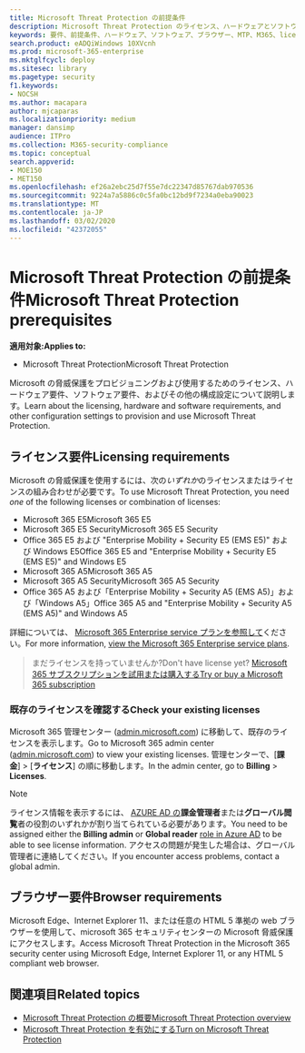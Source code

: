 ```yaml
---
title: Microsoft Threat Protection の前提条件
description: Microsoft Threat Protection のライセンス、ハードウェアとソフトウェアの要件、およびその他の構成設定について学習する
keywords: 要件、前提条件、ハードウェア、ソフトウェア、ブラウザー、MTP、M365、license、E5、A5、EMS、購入
search.product: eADQiWindows 10XVcnh
ms.prod: microsoft-365-enterprise
ms.mktglfcycl: deploy
ms.sitesec: library
ms.pagetype: security
f1.keywords:
- NOCSH
ms.author: macapara
author: mjcaparas
ms.localizationpriority: medium
manager: dansimp
audience: ITPro
ms.collection: M365-security-compliance
ms.topic: conceptual
search.appverid:
- MOE150
- MET150
ms.openlocfilehash: ef26a2ebc25d7f55e7dc22347d85767dab970536
ms.sourcegitcommit: 9224a7a5886c0c5fa0bc12bd9f7234a0eba90023
ms.translationtype: MT
ms.contentlocale: ja-JP
ms.lasthandoff: 03/02/2020
ms.locfileid: "42372055"
---
```

# <a name="microsoft-threat-protection-prerequisites"></a><span data-ttu-id="a5332-104">Microsoft Threat Protection の前提条件</span><span class="sxs-lookup"><span data-stu-id="a5332-104">Microsoft Threat Protection prerequisites</span></span>

<span data-ttu-id="a5332-105">**適用対象:**</span><span class="sxs-lookup"><span data-stu-id="a5332-105">**Applies to:**</span></span>
- <span data-ttu-id="a5332-106">Microsoft Threat Protection</span><span class="sxs-lookup"><span data-stu-id="a5332-106">Microsoft Threat Protection</span></span>

<span data-ttu-id="a5332-107">Microsoft の脅威保護をプロビジョニングおよび使用するためのライセンス、ハードウェア要件、ソフトウェア要件、およびその他の構成設定について説明します。</span><span class="sxs-lookup"><span data-stu-id="a5332-107">Learn about the licensing, hardware and software requirements, and other configuration settings to provision and use Microsoft Threat Protection.</span></span>

## <a name="licensing-requirements"></a><span data-ttu-id="a5332-108">ライセンス要件</span><span class="sxs-lookup"><span data-stu-id="a5332-108">Licensing requirements</span></span>
<span data-ttu-id="a5332-109">Microsoft の脅威保護を使用するには、次の*いずれか*のライセンスまたはライセンスの組み合わせが必要です。</span><span class="sxs-lookup"><span data-stu-id="a5332-109">To use Microsoft Threat Protection, you need *one* of the following licenses or combination of licenses:</span></span>

- <span data-ttu-id="a5332-110">Microsoft 365 E5</span><span class="sxs-lookup"><span data-stu-id="a5332-110">Microsoft 365 E5</span></span>
- <span data-ttu-id="a5332-111">Microsoft 365 E5 Security</span><span class="sxs-lookup"><span data-stu-id="a5332-111">Microsoft 365 E5 Security</span></span>
- <span data-ttu-id="a5332-112">Office 365 E5 および "Enterprise Mobility + Security E5 (EMS E5)" および Windows E5</span><span class="sxs-lookup"><span data-stu-id="a5332-112">Office 365 E5 and "Enterprise Mobility + Security E5 (EMS E5)" and Windows E5</span></span>
- <span data-ttu-id="a5332-113">Microsoft 365 A5</span><span class="sxs-lookup"><span data-stu-id="a5332-113">Microsoft 365 A5</span></span>
- <span data-ttu-id="a5332-114">Microsoft 365 A5 Security</span><span class="sxs-lookup"><span data-stu-id="a5332-114">Microsoft 365 A5 Security</span></span>
- <span data-ttu-id="a5332-115">Office 365 A5 および「Enterprise Mobility + Security A5 (EMS A5)」および「Windows A5」</span><span class="sxs-lookup"><span data-stu-id="a5332-115">Office 365 A5 and "Enterprise Mobility + Security A5 (EMS A5)" and Windows A5</span></span>

<span data-ttu-id="a5332-116">詳細については、 [Microsoft 365 Enterprise service プランを参照して](https://www.microsoft.com/licensing/product-licensing/microsoft-365-enterprise)ください。</span><span class="sxs-lookup"><span data-stu-id="a5332-116">For more information, [view the Microsoft 365 Enterprise service plans](https://www.microsoft.com/licensing/product-licensing/microsoft-365-enterprise).</span></span>

> <span data-ttu-id="a5332-117">まだライセンスを持っていませんか?</span><span class="sxs-lookup"><span data-stu-id="a5332-117">Don't have license yet?</span></span> [<span data-ttu-id="a5332-118">Microsoft 365 サブスクリプションを試用または購入する</span><span class="sxs-lookup"><span data-stu-id="a5332-118">Try or buy a Microsoft 365 subscription</span></span>](https://docs.microsoft.com/microsoft-365/commerce/try-or-buy-microsoft-365?view=o365-worldwide)

### <a name="check-your-existing--licenses"></a><span data-ttu-id="a5332-119">既存のライセンスを確認する</span><span class="sxs-lookup"><span data-stu-id="a5332-119">Check your existing  licenses</span></span>
<span data-ttu-id="a5332-120">Microsoft 365 管理センター ([admin.microsoft.com](https://admin.microsoft.com/)) に移動して、既存のライセンスを表示します。</span><span class="sxs-lookup"><span data-stu-id="a5332-120">Go to Microsoft 365 admin center ([admin.microsoft.com](https://admin.microsoft.com/)) to view your existing licenses.</span></span> <span data-ttu-id="a5332-121">管理センターで、[**課金**]  >  [**ライセンス**] の順に移動します。</span><span class="sxs-lookup"><span data-stu-id="a5332-121">In the admin center, go to **Billing** > **Licenses**.</span></span>

>[!NOTE]
> <span data-ttu-id="a5332-122">ライセンス情報を表示するには、 [AZURE AD の](https://docs.microsoft.com/azure/active-directory/users-groups-roles/directory-assign-admin-roles#available-roles)**課金管理者**または**グローバル閲覧**者の役割のいずれかが割り当てられている必要があります。</span><span class="sxs-lookup"><span data-stu-id="a5332-122">You need to be assigned either the **Billing admin** or **Global reader** [role in Azure AD](https://docs.microsoft.com/azure/active-directory/users-groups-roles/directory-assign-admin-roles#available-roles) to be able to see license information.</span></span> <span data-ttu-id="a5332-123">アクセスの問題が発生した場合は、グローバル管理者に連絡してください。</span><span class="sxs-lookup"><span data-stu-id="a5332-123">If you encounter access problems, contact a global admin.</span></span>

## <a name="browser-requirements"></a><span data-ttu-id="a5332-124">ブラウザー要件</span><span class="sxs-lookup"><span data-stu-id="a5332-124">Browser requirements</span></span>
<span data-ttu-id="a5332-125">Microsoft Edge、Internet Explorer 11、または任意の HTML 5 準拠の web ブラウザーを使用して、microsoft 365 セキュリティセンターの Microsoft 脅威保護にアクセスします。</span><span class="sxs-lookup"><span data-stu-id="a5332-125">Access Microsoft Threat Protection in the Microsoft 365 security center using Microsoft Edge, Internet Explorer 11, or any HTML 5 compliant web browser.</span></span>

## <a name="related-topics"></a><span data-ttu-id="a5332-126">関連項目</span><span class="sxs-lookup"><span data-stu-id="a5332-126">Related topics</span></span>
- [<span data-ttu-id="a5332-127">Microsoft Threat Protection の概要</span><span class="sxs-lookup"><span data-stu-id="a5332-127">Microsoft Threat Protection overview</span></span>](microsoft-threat-protection.md)
- [<span data-ttu-id="a5332-128">Microsoft Threat Protection を有効にする</span><span class="sxs-lookup"><span data-stu-id="a5332-128">Turn on Microsoft Threat Protection</span></span>](mtp-enable.md)
